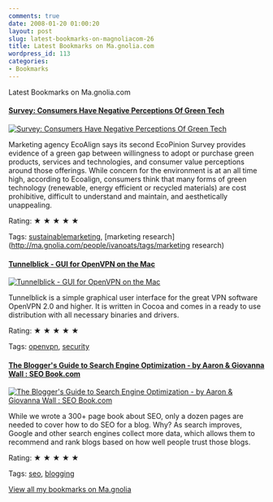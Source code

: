 ```yaml
---
comments: true
date: 2008-01-20 01:00:20
layout: post
slug: latest-bookmarks-on-magnoliacom-26
title: Latest Bookmarks on Ma.gnolia.com
wordpress_id: 113
categories:
- Bookmarks
---
```


Latest Bookmarks on Ma.gnolia.com

#### [  Survey: Consumers Have Negative Perceptions Of Green Tech](http://www.environmentalleader.com/2008/01/15/survey-consumers-have-negative-perceptions-of-green-tech/)

[![  Survey: Consumers Have Negative Perceptions Of Green Tech](http://ma.gnolia.com/bookmarks/preruxiku/thumbnail/160)](http://www.environmentalleader.com/2008/01/15/survey-consumers-have-negative-perceptions-of-green-tech/)

Marketing agency EcoAlign says its second EcoPinion Survey provides evidence of a green gap between willingness to adopt or purchase green products, services and technologies, and consumer value perceptions around those offerings. While concern for the environment is at an all time high, according to Ecoalign, consumers think that many forms of green technology (renewable, energy efficient or recycled materials) are cost prohibitive, difficult to understand and maintain, and aesthetically unappealing.

Rating: ★ ★ ★ ★ ★

Tags: [sustainablemarketing](http://ma.gnolia.com/people/ivanoats/tags/sustainablemarketing), [marketing research](http://ma.gnolia.com/people/ivanoats/tags/marketing research)

#### [Tunnelblick - GUI for OpenVPN on the Mac](http://www.tunnelblick.net/)

[![Tunnelblick - GUI for OpenVPN on the Mac](http://ma.gnolia.com/bookmarks/fewochosce/thumbnail/160)](http://www.tunnelblick.net/)

Tunnelblick is a simple graphical user interface for the great VPN software OpenVPN 2.0 and higher. It is written in Cocoa and comes in a ready to use distribution with all necessary binaries and drivers.

Rating: ★ ★ ★ ★ ★

Tags: [openvpn](http://ma.gnolia.com/people/ivanoats/tags/openvpn), [security](http://ma.gnolia.com/people/ivanoats/tags/security)

#### [The Blogger's Guide to Search Engine Optimization  - by Aaron & Giovanna Wall : SEO Book.com](http://www.seobook.com/bloggers)

[![The Blogger's Guide to Search Engine Optimization  - by Aaron & Giovanna Wall : SEO Book.com](http://ma.gnolia.com/bookmarks/miscupone/thumbnail/160)](http://www.seobook.com/bloggers)

While we wrote a 300+ page book about SEO, only a dozen pages are needed to cover how to do SEO for a blog. Why? As search improves, Google and other search engines collect more data, which allows them to recommend and rank blogs based on how well people trust those blogs.

Rating: ★ ★ ★ ★ ★

Tags: [seo](http://ma.gnolia.com/people/ivanoats/tags/seo), [blogging](http://ma.gnolia.com/people/ivanoats/tags/blogging)

[View all my bookmarks on Ma.gnolia](http://ma.gnolia.com/people/ivanoats/bookmarks)
